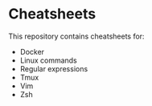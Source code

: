 # Cheatsheets

This repository contains cheatsheets for:
* Docker
* Linux commands
* Regular expressions
* Tmux
* Vim
* Zsh
